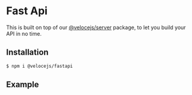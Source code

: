 # Fast Api

This is built on top of our [@velocejs/server]() package, to let you build
your API in no time.




## Installation

```sh
$ npm i @velocejs/fastapi
```

## Example

```ts



```
